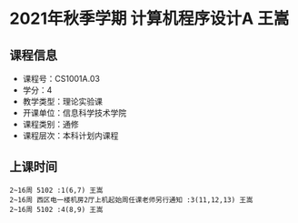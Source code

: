 # 2021年秋季学期 计算机程序设计A 王嵩






## 课程信息

- 课程号：CS1001A.03
- 学分：4
- 教学类型：理论实验课
- 开课单位：信息科学技术学院
- 课程类别：通修
- 课程层次：本科计划内课程

## 上课时间

```
2~16周 5102 :1(6,7) 王嵩
2~16周 西区电一楼机房2厅上机起始周任课老师另行通知 :3(11,12,13) 王嵩
2~16周 5102 :4(8,9) 王嵩
```

